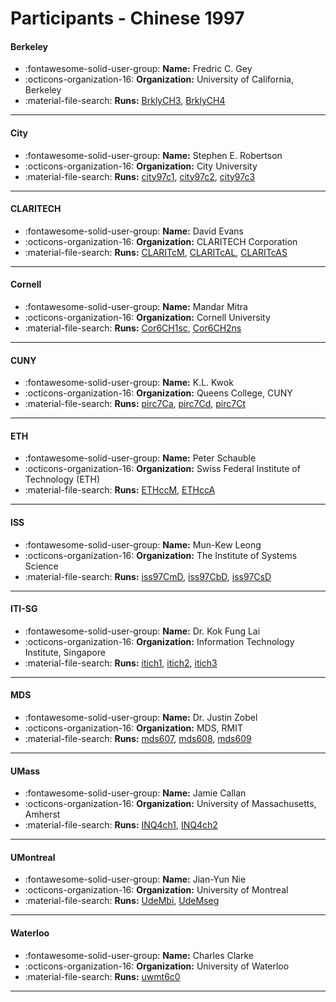 # Participants - Chinese 1997 

#### Berkeley
 - :fontawesome-solid-user-group: **Name:** Fredric C. Gey
 - :octicons-organization-16: **Organization:** University of California, Berkeley
 - :material-file-search: **Runs:** [BrklyCH3](./runs.md#brklych3), [BrklyCH4](./runs.md#brklych4) 

---
#### City
 - :fontawesome-solid-user-group: **Name:** Stephen E. Robertson
 - :octicons-organization-16: **Organization:** City University
 - :material-file-search: **Runs:** [city97c1](./runs.md#city97c1), [city97c2](./runs.md#city97c2), [city97c3](./runs.md#city97c3) 

---
#### CLARITECH
 - :fontawesome-solid-user-group: **Name:** David Evans
 - :octicons-organization-16: **Organization:** CLARITECH Corporation
 - :material-file-search: **Runs:** [CLARITcM](./runs.md#claritcm), [CLARITcAL](./runs.md#claritcal), [CLARITcAS](./runs.md#claritcas) 

---
#### Cornell
 - :fontawesome-solid-user-group: **Name:** Mandar Mitra
 - :octicons-organization-16: **Organization:** Cornell University
 - :material-file-search: **Runs:** [Cor6CH1sc](./runs.md#cor6ch1sc), [Cor6CH2ns](./runs.md#cor6ch2ns) 

---
#### CUNY
 - :fontawesome-solid-user-group: **Name:** K.L. Kwok
 - :octicons-organization-16: **Organization:** Queens College, CUNY
 - :material-file-search: **Runs:** [pirc7Ca](./runs.md#pirc7ca), [pirc7Cd](./runs.md#pirc7cd), [pirc7Ct](./runs.md#pirc7ct) 

---
#### ETH
 - :fontawesome-solid-user-group: **Name:** Peter Schauble
 - :octicons-organization-16: **Organization:** Swiss Federal Institute of Technology (ETH)
 - :material-file-search: **Runs:** [ETHccM](./runs.md#ethccm), [ETHccA](./runs.md#ethcca) 

---
#### ISS
 - :fontawesome-solid-user-group: **Name:** Mun-Kew Leong
 - :octicons-organization-16: **Organization:** The Institute of Systems Science
 - :material-file-search: **Runs:** [iss97CmD](./runs.md#iss97cmd), [iss97CbD](./runs.md#iss97cbd), [iss97CsD](./runs.md#iss97csd) 

---
#### ITI-SG
 - :fontawesome-solid-user-group: **Name:** Dr. Kok Fung Lai
 - :octicons-organization-16: **Organization:** Information Technology Institute, Singapore
 - :material-file-search: **Runs:** [itich1](./runs.md#itich1), [itich2](./runs.md#itich2), [itich3](./runs.md#itich3) 

---
#### MDS
 - :fontawesome-solid-user-group: **Name:** Dr. Justin Zobel
 - :octicons-organization-16: **Organization:** MDS, RMIT
 - :material-file-search: **Runs:** [mds607](./runs.md#mds607), [mds608](./runs.md#mds608), [mds609](./runs.md#mds609) 

---
#### UMass
 - :fontawesome-solid-user-group: **Name:** Jamie Callan
 - :octicons-organization-16: **Organization:** University of Massachusetts, Amherst
 - :material-file-search: **Runs:** [INQ4ch1](./runs.md#inq4ch1), [INQ4ch2](./runs.md#inq4ch2) 

---
#### UMontreal
 - :fontawesome-solid-user-group: **Name:** Jian-Yun Nie
 - :octicons-organization-16: **Organization:** University of Montreal
 - :material-file-search: **Runs:** [UdeMbi](./runs.md#udembi), [UdeMseg](./runs.md#udemseg) 

---
#### Waterloo
 - :fontawesome-solid-user-group: **Name:** Charles Clarke
 - :octicons-organization-16: **Organization:** University of Waterloo
 - :material-file-search: **Runs:** [uwmt6c0](./runs.md#uwmt6c0) 

---
